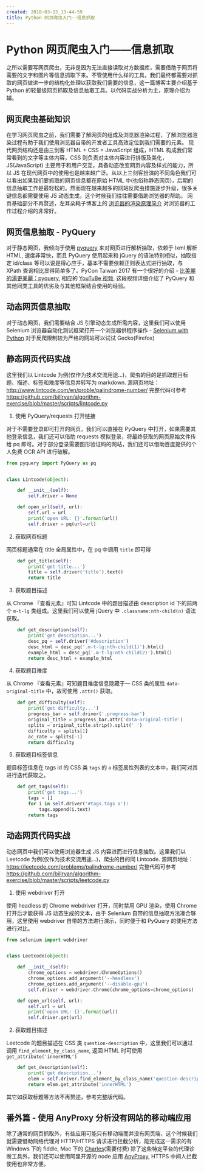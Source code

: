 ```yaml
---
created: 2018-03-15_13-44-59
title: Python 网页爬虫入门——信息抓取
---
```


# Python 网页爬虫入门——信息抓取

之所以需要写网页爬虫，无非是因为无法直接读取对方数据库，需要借助于网页将需要的文字和图片等信息抓取下来。不管使用什么样的工具，我们最终都需要对抓取的网页做进一步的结构化处理以获取我们需要的信息，这一篇博客主要介绍基于 Python 的轻量级网页抓取及信息抽取工具。以代码实战分析为主，原理介绍为辅。

## 网页爬虫基础知识

在学习网页爬虫之前，我们需要了解网页的组成及浏览器渲染过程，了解浏览器渲染过程有助于我们使用浏览器自带的开发者工具高效定位到我们需要的元素。
现代网页结构还是由三剑客 HTML + CSS + JavaScript 组成，HTML 构成我们常常看到的文字等主体内容，CSS 则负责对主体内容进行排版及美化，JS(JavaScript) 主要用于和用户交互，具备动态改变网页内容及样式的能力，所以 JS 在现代网页中的使用也是越来越广泛。从以上三剑客扮演的不同角色我们可以看出如果我们要抓取的网页信息都在原始 HTML 中(也俗称静态网页)，后期的信息抽取工作是最轻松的。然而现在越来越多的网站反爬虫措施逐步升级，很多关键信息都需要使用 JS 动态生成，这个时候我们往往需要借助浏览器的帮助。
网页基础部分不再赘述，左耳朵耗子博客上的 [浏览器的渲染原理简介](https://coolshell.cn/articles/9666.html) 对浏览器的工作过程介绍的非常好。

## 网页信息抽取 - PyQuery

对于静态网页，我倾向于使用 [pyquery](https://pythonhosted.org/pyquery/) 来对网页进行解析抽取，依赖于 lxml 解析 HTML, 速度非常快，而且 PyQuery 使用起来和 jQuery 的语法特别相似，抽取指定 id/class 等可以说是得心应手，基本不需要依赖正则表达式进行抽取，与 XPath 查询相比显得简单多了。PyCon Taiwan 2017 有一个很好的介绍 - [比美麗的湯更美麗：pyquery](https://tw.pycon.org/2017/en-us/events/talk/326506774788046936/), 相应的 [YouTuBe 视频](https://www.youtube.com/watch?v=ldf7N7N3OI4), 这段视频详细介绍了 PyQuery 和其他同类工具的优劣及与其他框架结合使用的经验。

## 动态网页信息抽取

对于动态网页，我们需要结合 JS 引擎动态生成所需内容，这里我们可以使用 Selenium 浏览器自动化测试框架打开一个浏览器供程序操作 - [Selenium with Python](http://selenium-python.readthedocs.io/) 对于反爬限制较为严格的网站可以试试 Gecko(Firefox)

## 静态网页代码实战

这里我们以 Lintcode 为例(仅作为技术交流用途...)，爬虫的目的是抓取题目标题、描述、标签和难度等信息并转写为 markdown.
源网页地址：<http://www.lintcode.com/en/proble/palindrome-number/>
完整代码可参考 <https://github.com/billryan/algorithm-exercise/blob/master/scripts/lintcode.py>

1. 使用 PyQuery/requests 打开链接

对于不需要登录即可打开的网页，我们可以直接在 PyQuery 中打开，如果需要其他登录信息，我们还可以借助 requests 模拟登录，将最终获取的网页原始文件传给 pq 即可。对于部分登录需要图形验证码的网站，我们还可以借助百度提供的个人免费 OCR API 进行破解。

```python
from pyquery import PyQuery as pq


class Lintcode(object):

    def __init__(self):
        self.driver = None

    def open_url(self, url):
        self.url = url
        print('open URL: {}'.format(url))
        self.driver = pq(url=url)
```

2. 获取网页标题

网页标题通常在 title 全局属性中，在 pq 中调用 `title` 即可得

```python
    def get_title(self):
        print('get title...')
        title = self.driver('title').text()
        return title
```

3. 获取题目描述

从 Chrome 『查看元素』可知 Lintcode 中的题目描述由 description id 下的前两个 `m-t-lg` 类组成。这里我们可以使用 jQuery 中 `.classname:nth-child(n)` 语法获取。

```python
    def get_description(self):
        print('get description...')
        desc_pq = self.driver('#description')
        desc_html = desc_pq('.m-t-lg:nth-child(1)').html()
        example_html = desc_pq('.m-t-lg:nth-child(2)').html()
        return desc_html + example_html
```

4. 获取题目难度

从 Chrome 『查看元素』可知题目难度信息隐藏于一 CSS 类的属性 `data-original-title` 中，故可使用 `.attr()` 获取。

```python
    def get_difficulty(self):
        print('get difficulty...')
        progress_bar = self.driver('.progress-bar')
        original_title = progress_bar.attr('data-original-title')
        splits = original_title.strip().split(' ')
        difficulty = splits[1]
        ac_rate = splits[-1]
        return difficulty
```

5. 获取题目标签信息

题目标签信息在 tags id 的 CSS 类 `tags` 的 `a` 标签属性列表的文本中，我们可对其进行迭代获取之。

```python
    def get_tags(self):
        print('get tags...')
        tags = []
        for i in self.driver('#tags.tags a'):
            tags.append(i.text)
        return tags
```

## 动态网页代码实战

动态网页中我们可以使用浏览器生成 JS 内容进而进行信息抽取。这里我们以 Leetcode 为例(仅作为技术交流用途...)，爬虫的目的同 Lintcode.
源网页地址：<https://leetcode.com/problems/palindrome-number/>
完整代码可参考 <https://github.com/billryan/algorithm-exercise/blob/master/scripts/leetcode.py>

1. 使用 webdriver 打开

使用 headless 的 Chrome webdriver 打开，同时禁用 GPU 渲染，使用 Chrome 打开后才能获得 JS 动态生成的文本，由于 Selenium 自带的信息抽取方法凑合够用，这里使用 webdriver 自带的方法进行演示，同时便于和 PyQuery 的使用方法进行对比。

```python
from selenium import webdriver


class Leetcode(object):

    def __init__(self):
        chrome_options = webdriver.ChromeOptions()
        chrome_options.add_argument('--headless')
        chrome_options.add_argument('--disable-gpu')
        self.driver = webdriver.Chrome(chrome_options=chrome_options)

    def open_url(self, url):
        self.url = url
        print('open URL: {}'.format(url))
        self.driver.get(url)
```

2. 获取题目描述

Leetcode 的题目描述在 CSS 类 `question-description` 中，这里我们可以通过调用 `find_element_by_class_name`, 返回 HTML 时可使用 `get_attribute('innerHTML')`

```python
    def get_description(self):
        print('get description...')
        elem = self.driver.find_element_by_class_name('question-description')
        return elem.get_attribute('innerHTML')
```

其它如获取标题等方法不再赘述，参考完整版代码。

## 番外篇 - 使用 AnyProxy 分析没有网站的移动端应用

除了通常的网页抓取外，有些应用可能只有移动端而并没有网页端，这个时候我们就需要借助网络代理对 HTTP/HTTPS 请求进行拦截分析，能完成这一需求的有 Windows 下的 fiddle, Mac 下的 [Charles](https://www.charlesproxy.com/)(需要付费) 除了这些特定平台的代理诊断工具外，我们还可以使用阿里开源的 node 应用 [AnyProxy](http://anyproxy.io/cn/), HTTPS 中间人拦截使用也非常方便。